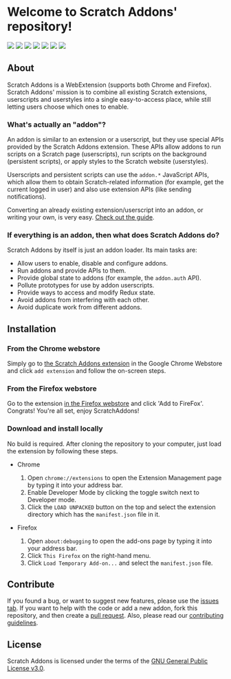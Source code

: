 # Welcome to Scratch Addons' repository!

[![](https://img.shields.io/github/stars/ScratchAddons/ScratchAddons?color=blue&style=flat-square)](https://github.com/ScratchAddons/ScratchAddons/stargazers) [![](https://img.shields.io/github/forks/ScratchAddons/ScratchAddons?color=blue&style=flat-square)](https://github.com/ScratchAddons/ScratchAddons/network/members) [![](https://img.shields.io/github/watchers/ScratchAddons/ScratchAddons?color=blue&style=flat-square)](https://github.com/ScratchAddons/ScratchAddons/watchers) [![](https://img.shields.io/github/issues/ScratchAddons/ScratchAddons?color=green&style=flat-square)](https://github.com/ScratchAddons/ScratchAddons/issues) [![](https://img.shields.io/github/issues-pr/ScratchAddons/ScratchAddons?color=green&style=flat-square)](https://github.com/ScratchAddons/ScratchAddons/pulls) [![](https://img.shields.io/github/license/ScratchAddons/ScratchAddons?style=flat-square)](https://github.com/ScratchAddons/ScratchAddons/blob/master/LICENSE) [![](https://img.shields.io/badge/chat-on%20discord-7289da.svg?style=flat-square)](https://discord.gg/Ak8sCDQ)
<!-- 
![](https://img.shields.io/github/v/release/ScratchAddons/ScratchAddons?style=flat-square) ![](https://img.shields.io/amo/users/firefox@scratchaddons?style=flat-square) ![](https://img.shields.io/chrome-web-store/users/whatisthestoreidwwwfplabnoondfjo?style=flat-square) ![](https://img.shields.io/github/downloads/ScratchAddons/ScratchAddons/total?style=flat-square) ![](https://img.shields.io/badge/chat-on%20discord-7289da.svg)
-->

## About

Scratch Addons is a WebExtension (supports both Chrome and Firefox). Scratch Addons' mission is to combine all existing Scratch extensions, userscripts and userstyles into a single easy-to-access place, while still letting users choose which ones to enable.

### What's actually an "addon"?

An addon is similar to an extension or a userscript, but they use special APIs provided by the Scratch Addons extension. These APIs allow addons to run scripts on a Scratch page (userscripts), run scripts on the background (persistent scripts), or apply styles to the Scratch website (userstyles).

Userscripts and persistent scripts can use the `addon.*` JavaScript APIs, which allow them to obtain Scratch-related information (for example, get the current logged in user) and also use extension APIs (like sending notifications).

Converting an already existing extension/userscript into an addon, or writing your own, is very easy. [Check out the guide](https://github.com/ScratchAddons/ScratchAddons/wiki/Creating-an-addon).

### If everything is an addon, then what does Scratch Addons do?

Scratch Addons by itself is just an addon loader. Its main tasks are:

- Allow users to enable, disable and configure addons.
- Run addons and provide APIs to them.
- Provide global state to addons (for example, the `addon.auth` API).
- Pollute prototypes for use by addon userscripts.
- Provide ways to access and modify Redux state.
- Avoid addons from interfering with each other.
- Avoid duplicate work from different addons.

## Installation
### From the Chrome webstore
Simply go to [the Scratch Addons extension](https://chrome.google.com/webstore/detail/scratch-addons/fbeffbjdlemaoicjdapfpikkikjoneco) in the Google Chrome Webstore and click ```add extension``` and follow the on-screen steps.
### From the Firefox webstore
Go to the extension [in the Firefox webstore](https://addons.mozilla.org/en-US/firefox/addon/scratch-messaging-extension/) and click 'Add to FireFox'. Congrats! You're all set, enjoy ScratchAddons!
### Download and install locally
No build is required. After cloning the repository to your computer, just load the extension by following these steps.

- Chrome
  1. Open `chrome://extensions` to open the Extension Management page by typing it into your address bar.
  2. Enable Developer Mode by clicking the toggle switch next to Developer mode.
  3. Click the `LOAD UNPACKED` button on the top and select the extension directory which has the `manifest.json` file in it. 

- Firefox
  1. Open `about:debugging` to open the add-ons page by typing it into your address bar.
  2. Click `This Firefox` on the right-hand menu.
  3. Click `Load Temporary Add-on...` and select the `manifest.json` file.

## Contribute

If you found a bug, or want to suggest new features, please use the [issues tab](https://github.com/ScratchAddons/ScratchAddons/issues). If you want to help with the code or add a new addon, fork this repository, and then create a [pull request](https://github.com/ScratchAddons/ScratchAddons/pulls). Also, please read our [contributing guidelines](https://github.com/ScratchAddons/ScratchAddons/blob/master/CONTRIBUTING.md).

## License

Scratch Addons is licensed under the terms of the [GNU General Public License v3.0](https://github.com/ScratchAddons/ScratchAddons/blob/master/LICENSE).
